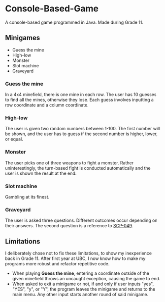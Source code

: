 # Console-Based-Game
A console-based game programmed in Java. Made during Grade 11.

## Minigames
- Guess the mine
- High-low
- Monster
- Slot machine
- Graveyard

### Guess the mine
In a 4x4 minefield, there is one mine in each row. The user has 10 guesses to find all the mines, otherwise they lose. Each guess involves inputting a row coordinate and a column coordinate.

### High-low
The user is given two random numbers between 1-100. The first number will be shown, and the user has to guess if the second number is higher, lower, or equal.

### Monster
The user picks one of three weapons to fight a monster. Rather uninterestingly, the turn-based fight is conducted automatically and the user is shown the result at the end.

### Slot machine
Gambling at its finest.

### Graveyard
The user is asked three questions. Different outcomes occur depending on their answers. The second question is a reference to [SCP-049](https://scp-wiki.wikidot.com/scp-049).

## Limitations
I deliberately chose not to fix these limitations, to show my inexperience back in Grade 11. After first year at UBC, I now know how to make my programs more robust and refactor repetitive code.

- When playing **Guess the mine**, entering a coordinate outside of the given minefield throws an uncaught exception, causing the game to end.
- When asked to exit a minigame or not, if and only if user inputs "yes", "YES", "y", or "Y", the program leaves the minigame and returns to the main menu. Any other input starts another round of said minigame.
